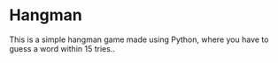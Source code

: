 # Hangman

This is a simple hangman game made using Python, where you have to guess a word within 15 tries..